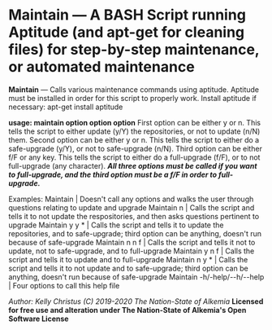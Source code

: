 # Maintain — A BASH Script running Aptitude (and apt-get for cleaning files) for step-by-step maintenance, or automated maintenance

**Maintain** — Calls various maintenance commands using aptitude. Aptitude must be installed in order for this script to properly work.
Install aptitude if necessary: apt-get install aptitude

**usage: maintain option option option**
First option can be either y or n. This tells the script to either update (y/Y) the repositories, or not to update (n/N) them.
Second option can be either y or n. This tells the script to either do a safe-upgrade (y/Y), or not to safe-upgrade (n/N).
Third option can be either f/F or any key. This tells the script to either do a full-upgrade (f/F), or to not full-upgrade (any character).
__*All three options must be called if you want to full-upgrade, and the third option must be a f/F in order to full-upgrade.*__

Examples:
Maintain | Doesn't call any options and walks the user through questions relating to update and upgrade
Maintain n | Calls the script and tells it to not update the respositories, and then asks questions pertinent to upgrade
Maintain y y * | Calls the script and tells it to update the repositories, and to safe-upgrade; third option can be anything, doesn't run because of safe-upgrade
Maintain n n f | Calls the script and tells it not to update, not to safe-upgrade, and to full-upgrade
Maintain y n f | Calls the script and tells it to update and to full-upgrade
Maintain n y * | Calls the script and tells it to not update and to safe-upgrade; third option can be anything, doesn't run because of safe-upgrade
Maintain -h/-help/--h/--help | Four options to call this help file

*Author: Kelly Christus (C) 2019-2020 The Nation-State of Alkemia*
**Licensed for free use and alteration under The Nation-State of Alkemia's Open Software License**
